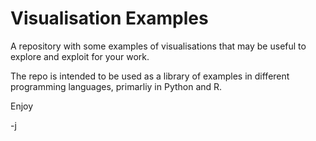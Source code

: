 # Visualisation Examples

A repository with some examples of visualisations that may be useful to explore and exploit for your work. 

The repo is intended to be used as a library of examples in different programming languages, primarliy in Python and R. 

Enjoy

-j 


